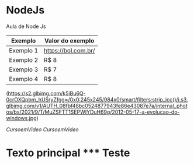 # NodeJs
 Aula de Node Js


Exemplo   | Valor do exemplo
--------- | ------
Exemplo 1 | <https://bol.com.br/>
Exemplo 2 | R$ 8
Exemplo 3 | R$ 7
Exemplo 4 | R$ 8

(https://s2.glbimg.com/k5iBu6Q-0crOXQpbm_hUSryZfgg=/0x0:245x245/984x0/smart/filters:strip_icc()/i.s3.glbimg.com/v1/AUTH_08fbf48bc0524877943fe86e43087e7a/internal_photos/bs/2021/9/T/MuZSFTT1SEPWIYDuH69g/2012-05-17-a-evolucao-do-windows.jpg)

_CursoemVideo_ 
*CursoemVideo* 

# Texto principal *** Teste 
